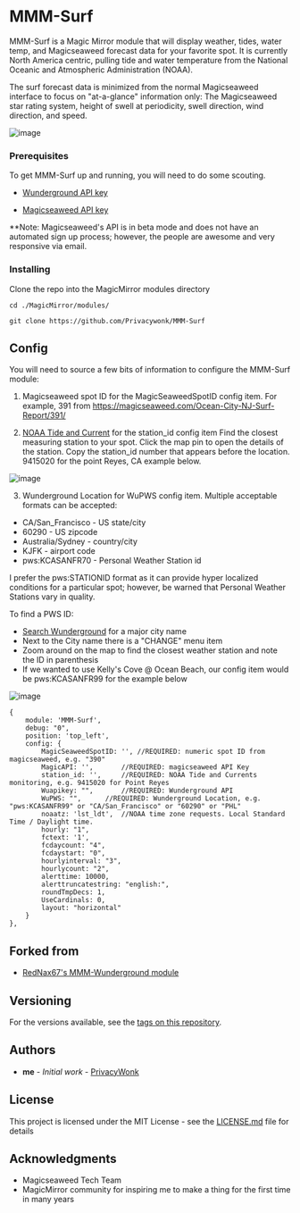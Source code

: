 # MMM-Surf

MMM-Surf is a Magic Mirror module that will display weather, tides, water temp, and Magicseaweed forecast data for your favorite spot. It is currently North America centric, pulling tide and water temperature from the National Oceanic and Atmospheric Administration (NOAA). 

The surf forecast data is minimized from the normal Magicseaweed interface to focus on "at-a-glance" information only: The Magicseaweed star rating system, height of swell at periodicity, swell direction, wind direction, and speed.

![image](https://user-images.githubusercontent.com/9799911/33578067-3ad71328-d913-11e7-9dd7-16fb05e8f91c.png)


### Prerequisites

To get MMM-Surf up and running, you will need to do some scouting.


* [Wunderground API key](https://www.wunderground.com/weather/api/d/pricing.html)

* [Magicseaweed API key](https://magicseaweed.com/developer/api)

**Note: Magicseaweed's API is in beta mode and does not have an automated sign up process; however, the people are awesome and very responsive via email.

### Installing

Clone the repo into the MagicMirror modules directory

```
cd ./MagicMirror/modules/
```
```
git clone https://github.com/Privacywonk/MMM-Surf
```

## Config 
You will need to source a few bits of information to configure the MMM-Surf module:
1. Magicseaweed spot ID for the MagicSeaweedSpotID config item. For example, 391 from https://magicseaweed.com/Ocean-City-NJ-Surf-Report/391/

2. [NOAA Tide and Current](https://tidesandcurrents.noaa.gov) for the station_id config item
Find the closest measuring station to your spot. Click the map pin to open the details of the station. Copy the station_id number that appears before the location. 9415020 for the point Reyes, CA example below.

![image](https://user-images.githubusercontent.com/9799911/33579008-504e3b70-d916-11e7-9911-679720264106.png)

3. Wunderground Location for WuPWS config item. Multiple acceptable formats can be accepted:
* CA/San_Francisco - US state/city	
* 60290 - US zipcode
* Australia/Sydney - country/city
* KJFK - airport code
* pws:KCASANFR70 - Personal Weather Station id

I prefer the pws:STATIONID format as it can provide hyper localized conditions for a particular spot; however, be warned that Personal Weather Stations vary in quality. 

To find a PWS ID:
* [Search Wunderground](https://www.wunderground.com/) for a major city name
* Next to the City name there is a "CHANGE" menu item
* Zoom around on the map to find the closest weather station and note the ID in parenthesis
* If we wanted to use Kelly's Cove @ Ocean Beach, our config item would be pws:KCASANFR99 for the example below


![image](https://user-images.githubusercontent.com/9799911/33579383-a7cc39d2-d917-11e7-8133-4de5b43f9833.png)


```
{
	module: 'MMM-Surf',
	debug: "0",
	position: 'top_left',
	config: {
		MagicSeaweedSpotID: '',	//REQUIRED: numeric spot ID from magicseaweed, e.g. "390"
		MagicAPI: '', 		//REQUIRED: magicseaweed API Key
		station_id: '', 	//REQUIRED: NOAA Tide and Currents monitoring, e.g. 9415020 for Point Reyes
		Wuapikey: "", 		//REQUIRED: Wunderground API 
		WuPWS: "", 		//REQUIRED: Wunderground Location, e.g. "pws:KCASANFR99" or "CA/San_Francisco" or "60290" or "PHL" 
		noaatz: 'lst_ldt', 	//NOAA time zone requests. Local Standard Time / Daylight time.
		hourly: "1",
		fctext: '1',
		fcdaycount: "4",
		fcdaystart: "0",
		hourlyinterval: "3",
		hourlycount: "2",
		alerttime: 10000,
		alerttruncatestring: "english:",
		roundTmpDecs: 1,
		UseCardinals: 0,
		layout: "horizontal"
	}
},
```

## Forked from 

* [RedNax67's MMM-Wunderground module](https://github.com/RedNax67/MMM-WunderGround) 

## Versioning

For the versions available, see the [tags on this repository](https://github.com/Privacywonk/MMM-Surf/tags). 

## Authors

* **me** - *Initial work* - [PrivacyWonk](https://github.com/PrivacyWonk)

## License

This project is licensed under the MIT License - see the [LICENSE.md](LICENSE.md) file for details

## Acknowledgments

* Magicseaweed Tech Team 
* MagicMirror community for inspiring me to make a thing for the first time in many years

